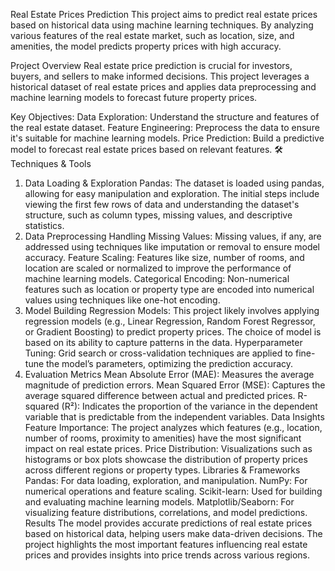  Real Estate Prices Prediction
This project aims to predict real estate prices based on historical data using machine learning techniques. By analyzing various features of the real estate market, such as location, size, and amenities, the model predicts property prices with high accuracy.

 Project Overview
Real estate price prediction is crucial for investors, buyers, and sellers to make informed decisions. This project leverages a historical dataset of real estate prices and applies data preprocessing and machine learning models to forecast future property prices.

Key Objectives:
Data Exploration: Understand the structure and features of the real estate dataset.
Feature Engineering: Preprocess the data to ensure it's suitable for machine learning models.
Price Prediction: Build a predictive model to forecast real estate prices based on relevant features.
🛠Techniques & Tools
1. Data Loading & Exploration
Pandas: The dataset is loaded using pandas, allowing for easy manipulation and exploration. The initial steps include viewing the first few rows of data and understanding the dataset's structure, such as column types, missing values, and descriptive statistics.
2. Data Preprocessing
Handling Missing Values: Missing values, if any, are addressed using techniques like imputation or removal to ensure model accuracy.
Feature Scaling: Features like size, number of rooms, and location are scaled or normalized to improve the performance of machine learning models.
Categorical Encoding: Non-numerical features such as location or property type are encoded into numerical values using techniques like one-hot encoding.
3. Model Building
Regression Models: This project likely involves applying regression models (e.g., Linear Regression, Random Forest Regressor, or Gradient Boosting) to predict property prices. The choice of model is based on its ability to capture patterns in the data.
Hyperparameter Tuning: Grid search or cross-validation techniques are applied to fine-tune the model’s parameters, optimizing the prediction accuracy.
4. Evaluation Metrics
Mean Absolute Error (MAE): Measures the average magnitude of prediction errors.
Mean Squared Error (MSE): Captures the average squared difference between actual and predicted prices.
R-squared (R²): Indicates the proportion of the variance in the dependent variable that is predictable from the independent variables.
 Data Insights
Feature Importance: The project analyzes which features (e.g., location, number of rooms, proximity to amenities) have the most significant impact on real estate prices.
Price Distribution: Visualizations such as histograms or box plots showcase the distribution of property prices across different regions or property types.
Libraries & Frameworks
Pandas: For data loading, exploration, and manipulation.
NumPy: For numerical operations and feature scaling.
Scikit-learn: Used for building and evaluating machine learning models.
Matplotlib/Seaborn: For visualizing feature distributions, correlations, and model predictions.
 Results
The model provides accurate predictions of real estate prices based on historical data, helping users make data-driven decisions.
The project highlights the most important features influencing real estate prices and provides insights into price trends across various regions.
